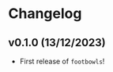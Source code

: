 # Changelog

<!--next-version-placeholder-->

## v0.1.0 (13/12/2023)

- First release of `footbowls`!